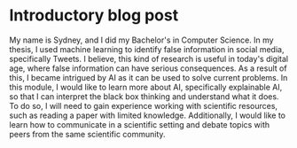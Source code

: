 # Introductory blog post


My name is Sydney, and I did my Bachelor's in Computer Science. In my thesis, I used machine learning to identify false information in social media, specifically Tweets. I believe, this kind of research is useful in today's digital age, where false information can have serious consequences. As a result of this, I became intrigued by AI as it can be used to solve current problems. In this module, I would like to learn more about AI, specifically explainable AI, so that I can interpret the black box thinking and understand what it does. To do so, I will need to gain experience working with scientific resources, such as reading a paper with limited knowledge. Additionally, I would like to learn how to communicate in a scientific setting and debate topics with peers from the same scientific community.
